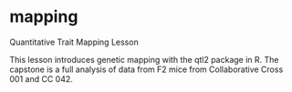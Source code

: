 # mapping
Quantitative Trait Mapping Lesson

This lesson introduces genetic mapping with the qtl2 package in R. 
The capstone is a full analysis of data from F2 mice from Collaborative Cross 001 and CC 042.


